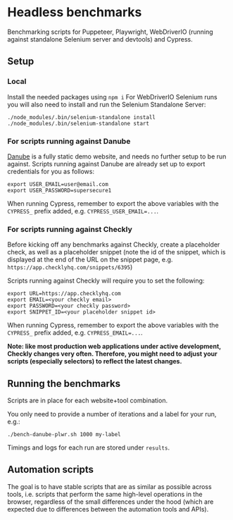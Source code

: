 # Headless benchmarks

Benchmarking scripts for Puppeteer, Playwright, WebDriverIO (running against standalone Selenium server and devtools) and Cypress.

## Setup

### Local

Install the needed packages using `npm i`
For WebDriverIO Selenium runs you will also need to install and run the Selenium Standalone Server:
```
./node_modules/.bin/selenium-standalone install
./node_modules/.bin/selenium-standalone start
``` 

### For scripts running against Danube

[Danube](https://danube-webshop.herokuapp.com) is a fully static demo website, and needs no further setup to be run against.
Scripts running against Danube are already set up to export credentials for you as follows: 

```
export USER_EMAIL=user@email.com
export USER_PASSWORD=supersecure1
```

When running Cypress, remember to export the above variables with the `CYPRESS_` prefix added, e.g. `CYPRESS_USER_EMAIL=...`.

### For scripts running against Checkly

Before kicking off any benchmarks against Checkly, create a placeholder check, as well as a placeholder snippet (note the id of the snippet, which is displayed at the end of the URL on the snippet page, e.g. `https://app.checklyhq.com/snippets/6395`)

Scripts running against Checkly will require you to set the following:

```
export URL=https://app.checklyhq.com
export EMAIL=<your checkly email>
export PASSWORD=<your checkly password>
export SNIPPET_ID=<your placeholder snippet id>
```

When running Cypress, remember to export the above variables with the `CYPRESS_` prefix added, e.g. `CYPRESS_EMAIL=...`.

**Note: like most production web applications under active development, Checkly changes very often. Therefore, you might need to adjust your scripts (especially selectors) to reflect the latest changes.** 

## Running the benchmarks

Scripts are in place for each website+tool combination.

You only need to provide a number of iterations and a label for your run, e.g.:

```./bench-danube-plwr.sh 1000 my-label```

Timings and logs for each run are stored under `results`.

## Automation scripts

The goal is to have stable scripts that are as similar as possible across tools, i.e. scripts that perform the same high-level operations in the browser, regardless of the small differences under the hood (which are expected due to differences between the automation tools and APIs). 
